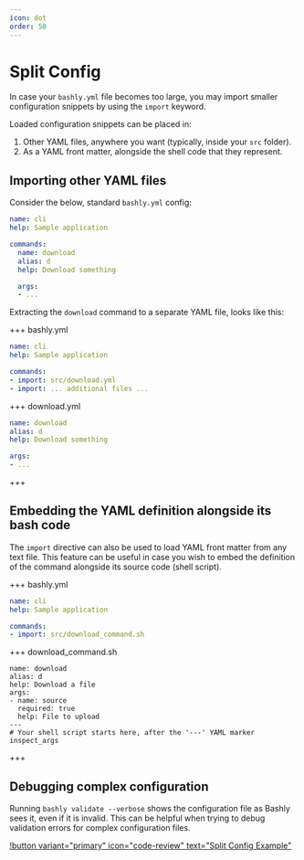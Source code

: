 ```yaml
---
icon: dot
order: 50
---
```


# Split Config

In case your `bashly.yml` file becomes too large, you may import smaller
configuration snippets by using the `import` keyword.

Loaded configuration snippets can be placed in:

1. Other YAML files, anywhere you want (typically, inside your `src` folder).
2. As a YAML front matter, alongside the shell code that they represent.

## Importing other YAML files

Consider the below, standard `bashly.yml` config:

```yaml bashly.yml
name: cli
help: Sample application

commands:
  name: download
  alias: d
  help: Download something

  args:
  - ...
```

Extracting the `download` command to a separate YAML file, looks like this:

+++ bashly.yml

```yaml bashly.yml
name: cli
help: Sample application

commands:
- import: src/download.yml
- import: ... additional files ...

```

+++ download.yml

```yaml download.yml
name: download
alias: d
help: Download something

args:
- ...
```

+++

## Embedding the YAML definition alongside its bash code

The `import` directive can also be used to load YAML front matter from any text
file. This feature can be useful in case you wish to embed the definition of
the command alongside its source code (shell script).

+++ bashly.yml

```yaml bashly.yml
name: cli
help: Sample application

commands:
- import: src/download_command.sh

```

+++ download_command.sh

```shell download_command.sh
name: download
alias: d
help: Download a file
args:
- name: source
  required: true
  help: File to upload
---
# Your shell script starts here, after the '---' YAML marker
inspect_args

```

+++

## Debugging complex configuration

Running `bashly validate --verbose` shows the configuration file as Bashly sees
it, even if it is invalid. This can be helpful when trying to debug validation
errors for complex configuration files.

[!button variant="primary" icon="code-review" text="Split Config Example"](https://github.com/bashly-framework/bashly/tree/master/examples/split-config#readme)